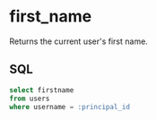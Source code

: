 # first_name

Returns the current user's first name.

## SQL

```SQL
select firstname
from users
where username = :principal_id
```
